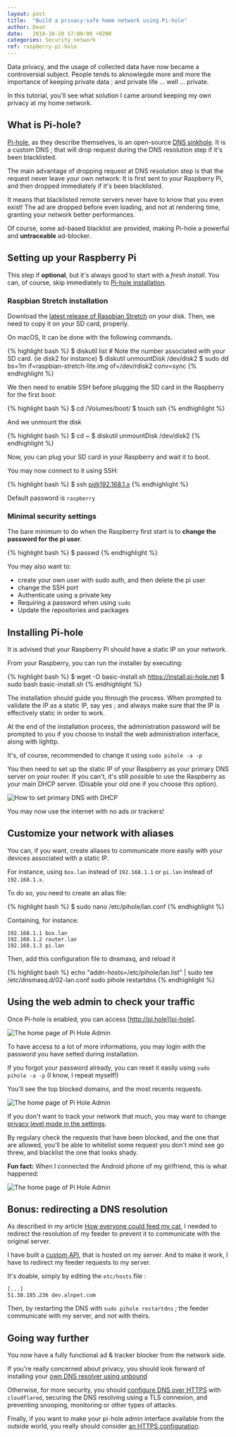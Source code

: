 ```yaml
---
layout: post
title:  "Build a privacy-safe home network using Pi-hole"
author: Dean
date:   2018-10-20 17:00:00 +0200
categories: Security network
ref: raspberry-pi-hole
---
```


Data privacy, and the usage of collected data have now became a controversial subject. People tends to aknowlegde more and more the importance of keeping private data ; and private life … well … private.

In this tutorial, you'll see what solution I came around keeping my own privacy at my home network.

<!--more-->

## What is Pi-hole?

[Pi-hole][pihole], as they describe themselves, is an open-source [DNS sinkhole][sinkhole].
It is a custom DNS ; that will drop request during the DNS resolution step if it's been blacklisted.

The main advantage of dropping request at DNS resolution step is that the request never leave your own network: 
It is first sent to your Raspberry Pi, and then dropped immediately if it's been blacklisted.

It means that blacklisted remote servers never have to know that you even exist!
The ad are dropped before even loading, and not at rendering time, granting your network better performances.

Of course, some ad-based blacklist are provided, making Pi-hole a powerful and **untraceable** ad-blocker.

## Setting up your Raspberry Pi

This step if **optional**, but it's always good to start with a *fresh install*.
You can, of course, skip immediately to [Pi-hole installation][pi-hole-install].

### Raspbian Stretch installation

Download the [latest release of Raspbian Stretch][raspbian-download] on your disk.
Then, we need to copy it on your SD card, properly. 

On macOS, It can be done with the following commands.

{% highlight bash %}
$ diskutil list # Note the number associated with your SD card. (ie disk2 for instance)
$ diskutil unmountDisk /dev/disk2
$ sudo dd bs=1m if=raspbian-stretch-lite.img of=/dev/rdisk2 conv=sync
{% endhighlight %}

We then need to enable SSH before plugging the SD card in the Raspberry for the first boot:

{% highlight bash %}
$ cd /Volumes/boot/
$ touch ssh
{% endhighlight %}

And we unmount the disk

{% highlight bash %}
$ cd ~
$ diskutil unmountDisk /dev/disk2
{% endhighlight %}

Now, you can plug your SD card in your Raspberry and wait it to boot.

You may now connect to it using SSH:

{% highlight bash %}
$ ssh pi@192.168.1.x
{% endhighlight %}

Default password is `raspberry`

### Minimal security settings

The bare minimum to do when the Raspberry first start is to **change the password for the pi user**.

{% highlight bash %}
$ passwd
{% endhighlight %}

You may also want to:
- create your own user with sudo auth, and then delete the pi user
- change the SSH port
- Authenticate using a private key
- Requiring a password when using `sudo`
- Update the repositories and packages

## Installing Pi-hole

It is advised that your Raspberry Pi should have a static IP on your network.

From your Raspberry, you can run the installer by executing:

{% highlight bash %}
$ wget -O basic-install.sh https://install.pi-hole.net
$ sudo bash basic-install.sh
{% endhighlight %}

The installation should guide you through the process. When prompted to validate the IP as a static IP, say yes ; 
and always make sure that the IP is effectively static in order to work.

At the end of the installation process, the administration password will be prompted to you if you choose to install the web administration interface, along with lighttp.

It's, of course, recommended to change it using `sudo pihole -a -p`

You then need to set up the static IP of your Raspberry as your primary DNS server on your router.
If you can't, it's still possible to use the Raspberry as your main DHCP server. (Disable your old one if you choose this option).

![How to set primary DNS with DHCP][set-primary-dns-dhcp]

You may now use the internet with no ads or trackers!

## Customize your network with aliases

You can, if you want, create aliases to communicate more easily with your devices associated with a static IP.

For instance, using `box.lan` instead of `192.168.1.1` or `pi.lan` instead of `192.168.1.x`.

To do so, you need to create an alias file:

{% highlight bash %}
$ sudo nano /etc/pihole/lan.conf
{% endhighlight %}

Containing, for instance:

```
192.168.1.1 box.lan
192.168.1.2 router.lan
192.168.1.3 pi.lan
```

Then, add this configuration file to dnsmasq, and reload it

{% highlight bash %}
echo "addn-hosts=/etc/pihole/lan.list" | sudo tee /etc/dnsmasq.d/02-lan.conf
sudo pihole restartdns
{% endhighlight %}

## Using the web admin to check your traffic

Once Pi-hole is enabled, you can access [http://pi.hole][pi-hole].

![The home page of Pi Hole Admin][pi-hole-admin-home]

To have access to a lot of more informations, you may login with the password you have setted during installation.

If you forgot your password already, you can reset it easily using `sudo pihole -a -p` (I know, I repeat myself!)

You'll see the top blocked domains, and the most recents requests. 

![The home page of Pi Hole Admin][pi-hole-admin-blocked]

If you don't want to track your network that much, you may want to change [privacy level mode in the settings][pi-hole-privacy-level].

By regulary check the requests that have been blocked, and the one that are allowed, you'll be able to whitelist some request you don't mind see go threw, and blacklist the one that looks shady.

**Fun fact:** When I connected the Android phone of my girlfriend, this is what happened:

![The home page of Pi Hole Admin][pi-hole-admin-android]

## Bonus: redirecting a DNS resolution

As described in my article [How everyone could feed my cat][feed-my-cat], 
I needed to redirect the resolution of my feeder to prevent it to communicate with the original server.

I have built a [custom API][aln-nodejs], that is hosted on my server. And to make it work, I have to redirect my feeder requests to my server.

It's doable, simply by editing the `etc/hosts` file :

```
[...]
51.38.185.236 dev.alnpet.com
```

Then, by restarting the DNS with `sudo pihole restartdns` ; the feeder communicate with my server, and not with theirs.

## Going way further

You now have a fully functional ad & tracker blocker from the network side.

If you're really concerned about privacy, you should look forward of installing your [own DNS resolver using unbound][unbound]

Otherwise, for more security, you should [configure DNS over HTTPS][dns-over-https] with `cloudflared`, 
securing the DNS resolving using a TLS connexion, and preventing snooping, monitoring or other types of attacks.

Finally, if you want to make your pi-hole admin interface available from the outside world, you really should consider [an HTTPS configuration][pi-hole-over-https].

[pihole]: https://pi-hole.net/
[sinkhole]: https://en.wikipedia.org/wiki/DNS_sinkhole
[pi-hole-install]: #installing-pi-hole
[raspbian-download]: https://downloads.raspberrypi.org/raspbian_lite_latest
[set-primary-dns-dhcp]: /assets/screenshots/setting-dns.png
[pi-hole]: http://pi.hole/
[pi-hole-admin-home]: /assets/screenshots/pi-hole-home.png
[pi-hole-admin-blocked]: /assets/screenshots/pi-hole-blocked.png
[pi-hole-privacy-level]: http://pi.hole/admin/settings.php?tab=privacy
[pi-hole-admin-android]: /assets/screenshots/pi-hole-android.png
[feed-my-cat]: /security/iot/2018/01/31/how-anyone-could-feed-my-cat.html
[aln-nodejs]: https://github.com/Dean151/Aln-NodeJs
[unbound]: https://docs.pi-hole.net/guides/unbound/
[dns-over-https]: https://docs.pi-hole.net/guides/dns-over-https/
[pi-hole-over-https]: https://discourse.pi-hole.net/t/enabling-https-for-your-pi-hole-web-interface/5771
